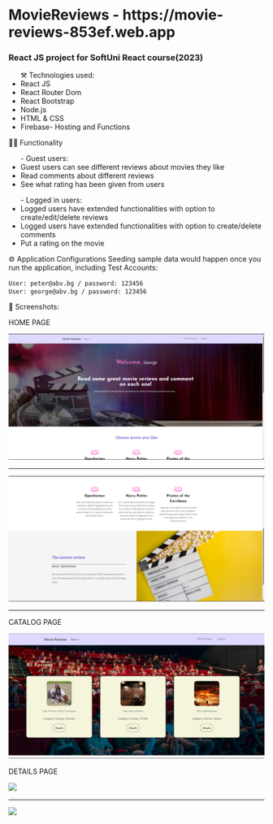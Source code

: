<h1>MovieReviews - https://movie-reviews-853ef.web.app</h1>
<h3>React JS project for SoftUni React course(2023)</h3>

<ul>
	⚒️ Technologies used:
	<li>React JS</li>
	<li>React Router Dom</li>
	<li>React Bootstrap</li>
	<li>Node.js</li>
	<li>HTML & CSS</li>
	<li>Firebase- Hosting and Functions</li>
</ul>
<div>🧑‍💻 Functionality
	<ul> - Guest users: 
		<li>Guest users can see different reviews about movies they like</li>
		<li>Read comments about different reviews</li>
		<li>See what rating has been given from users</li>
	</ul>
	<ul>- Logged in users:
		<li>Logged users have extended functionalities with option to create/edit/delete reviews</li>
		<li>Logged users have extended functionalities with option to create/delete comments</li>
		<li>Put a rating on the movie</li>
	</ul>
</div>

⚙️ Application Configurations
 Seeding sample data would happen once you run the application, including Test Accounts:

    User: peter@abv.bg / password: 123456
    User: george@abv.bg / password: 123456

<div> 👀 Screenshots: 
<p>HOME PAGE</p>
<img src="/client/public/img/home.png">
	<hr>
<img src="/client/public/img/home1.png">
	<hr>
<p>CATALOG PAGE<p>
<img src="/client/public/img/catalog.png">
</div>
<p>DETAILS PAGE</p>
<img src="/client/public/img/details1">
<hr>
<img src="/client/public/img/details2">


